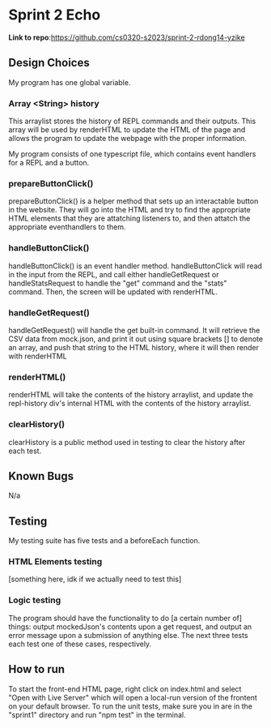 # Sprint 2 Echo

**Link to repo**:https://github.com/cs0320-s2023/sprint-2-rdong14-yzike

## Design Choices

My program has one global variable.

### Array \<String> history
This arraylist stores the history of REPL commands and their outputs. This array will be used by renderHTML to update the HTML of the page and allows the program to update the webpage with the proper information. 

My program consists of one typescript file, which contains event handlers for a REPL and a button. 

### prepareButtonClick()
prepareButtonClick() is a helper method that sets up an interactable button in the website. They will go into the HTML and try to find the appropriate HTML elements that they are attatching listeners to, and then attatch the appropriate eventhandlers to them.

### handleButtonClick() 
handleButtonClick() is an event handler method. handleButtonClick will read in the input from the REPL, and call either handleGetRequest or handleStatsRequest to handle the "get" command and the "stats" command. Then, the screen will be updated with renderHTML. 

### handleGetRequest()
handleGetRequest() will handle the get built-in command. It will retrieve the CSV data from mock.json, and print it out using square brackets [] to denote an array, and push that string to the HTML history, where it will then render with renderHTML

### renderHTML()
renderHTML will take the contents of the history arraylist, and update the repl-history div's internal HTML with the contents of the history arraylist. 

### clearHistory()
clearHistory is a public method used in testing to clear the history after each test. 

## Known Bugs

N/a

## Testing

My testing suite has five tests and a beforeEach function. 

### HTML Elements testing
[something here, idk if we actually need to test this]

### Logic testing
The program should have the functionality to do [a certain number of] things: output mockedJson's contents upon a get request, and output an error message upon a submission of anything else. The next three tests each test one of these cases, respectively. 

## How to run

To start the front-end HTML page, right click on index.html and select "Open with Live Server" which will open a local-run version of the frontent on your default browser. To run the unit tests, make sure you in are in the "sprint1" directory and run "npm test" in the terminal. 
